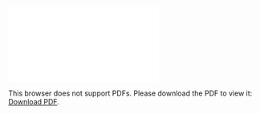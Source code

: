 <object data="christ-in-song/CIS1908pdfs/563.pdf" type="application/pdf" width="100%" height="1024px">
    <embed src="christ-in-song/CIS1908pdfs/563.pdf">
        <p>This browser does not support PDFs. Please download the PDF to view it: <a href="christ-in-song/CIS1908pdfs/563.pdf">Download PDF</a>.</p>
    </embed>
</object>
